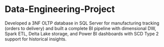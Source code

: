 # Data-Engineering-Project
Developed a 3NF OLTP database in SQL Server for manufacturing tracking (orders to delivery) and built a complete BI pipeline with dimensional DW, Spark ETL, Delta Lake storage, and Power BI dashboards with SCD Type 2 support for historical insights.
